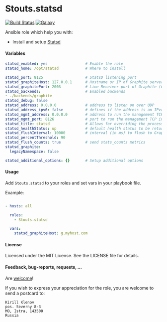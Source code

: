 Stouts.statsd
=============

[![Build Status](http://img.shields.io/travis/Stouts/Stouts.statsd.svg?style=flat-square)](https://travis-ci.org/Stouts/Stouts.statsd)
[![Galaxy](http://img.shields.io/badge/galaxy-Stouts.statsd-blue.svg?style=flat-square)](https://galaxy.ansible.com/list#/roles/1969)

Ansible role which help you with:

* Install and setup [Statsd](https://github.com/etsy/statsd/)

#### Variables

```yaml
statsd_enabled: yes                 # Enable the role
statsd_home: /opt/statsd            # Where to install

statsd_port: 8125                   # StatsD listening port
statsd_graphiteHost: 127.0.0.1      # Hostname or IP of Graphite server
statsd_graphitePort: 2003           # Line Receiver port of Graphite (Carbon)
statsd_backends:                    # Enabled backends
- ./backends/graphite
statsd_debug: false
statsd_address: 0.0.0.0             # address to listen on over UDP
statsd_address_ipv6: false          # defines if the address is an IPv4 or IPv6 address [true or false]
statsd_mgmt_address: 0.0.0.0        # address to run the management TCP interface on
statsd_mgmt_port: 8126              # port to run the management TCP interface on
statsd_title: statsd                # Allows for overriding the process title
statsd_healthStatus: up             # default health status to be returned and statsd process starts ['up' or 'down']
statsd_flushInterval: 10000         # interval (in ms) to flush to Graphite
statsd_percentThreshold: 90
statsd_flush_counts: true           # send stats_counts metrics
statsd_graphite:
  legacyNamespace: false

statsd_additional_options: {}       # Setup additional options
```


#### Usage

Add `Stouts.statsd` to your roles and set vars in your playbook file.

Example:

```yaml

- hosts: all

  roles:
    - Stouts.statsd

  vars:
    statsd_graphiteHost: g.myhost.com
```

#### License

Licensed under the MIT License. See the LICENSE file for details.

#### Feedback, bug-reports, requests, ...

Are [welcome](https://github.com/Stouts/Stouts.statsd/issues)!

If you wish to express your appreciation for the role, you are welcome to send
a postcard to:

    Kirill Klenov
    pos. Severny 8-3
    MO, Istra, 143500
    Russia
